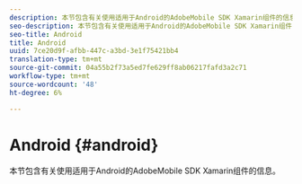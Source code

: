 ```yaml
---
description: 本节包含有关使用适用于Android的AdobeMobile SDK Xamarin组件的信息。
seo-description: 本节包含有关使用适用于Android的AdobeMobile SDK Xamarin组件的信息。
seo-title: Android
title: Android
uuid: 7ce20d9f-afbb-447c-a3bd-3e1f75421bb4
translation-type: tm+mt
source-git-commit: 04a55b2f73a5ed7fe629ff8ab06217fafd3a2c71
workflow-type: tm+mt
source-wordcount: '48'
ht-degree: 6%

---
```



# Android {#android}

本节包含有关使用适用于Android的AdobeMobile SDK Xamarin组件的信息。


